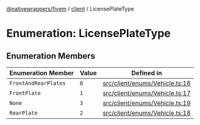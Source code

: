 [@nativewrappers/fivem](../../README.md) / [client](../README.md) / LicensePlateType

# Enumeration: LicensePlateType

## Enumeration Members

| Enumeration Member | Value | Defined in |
| ------ | ------ | ------ |
| `FrontAndRearPlates` | `0` | [src/client/enums/Vehicle.ts:16](https://github.com/nativewrappers/fivem/blob/23974f37709c3a4a6a2e52877548e496df556c3f/src/client/enums/Vehicle.ts#L16) |
| `FrontPlate` | `1` | [src/client/enums/Vehicle.ts:17](https://github.com/nativewrappers/fivem/blob/23974f37709c3a4a6a2e52877548e496df556c3f/src/client/enums/Vehicle.ts#L17) |
| `None` | `3` | [src/client/enums/Vehicle.ts:19](https://github.com/nativewrappers/fivem/blob/23974f37709c3a4a6a2e52877548e496df556c3f/src/client/enums/Vehicle.ts#L19) |
| `RearPlate` | `2` | [src/client/enums/Vehicle.ts:18](https://github.com/nativewrappers/fivem/blob/23974f37709c3a4a6a2e52877548e496df556c3f/src/client/enums/Vehicle.ts#L18) |
